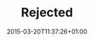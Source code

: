 ---
clipterms:
- Dolly (Dolly shot)
commentary: ''
date: '2015-03-20T11:37:26+01:00'
director_first: Martin
director_last: Scorsese
film: Taxi Driver
length: '1:13'
mp4_orig: http://stream.ccnmtl.columbia.edu/public/3d15b842-8e2c-4113-8009-13ff11a9a411-FLG_TEST_taxi_driver-mp4-aac-480w-850kbps-ffmpeg.mp4
source: 1997 Columbia Tristar Home Video
title: Rejected
year: '1976'
---